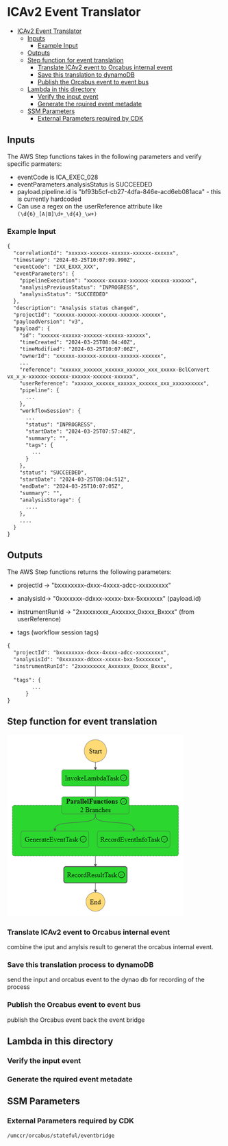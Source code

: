 # ICAv2 Event Translator

<!-- TOC -->
* [ICAv2 Event Translator](#ICAv2-Event-Translator)
  * [Inputs](#inputs)
    * [Example Input](#example-input)
  * [Outputs](#outputs)
  * [Step function for event translation](#Step-function-for-event-translation)
    * [Translate ICAv2 event to Orcabus internal event](#Translate-ICAv2-event-to-Orcabus-internal-event)
    * [Save this translation to dynamoDB](#Save-this-translation-to-dynamoDB)
    * [Publish the Orcabus event to event bus](#Publish-the-Orcabus-event-to-event-bus)
  * [Lambda in this directory](#lambda-in-this-directory)
    * [Verify the input event](#Verify-the-input-event)
    * [Generate the rquired event metadate](#Generate-the-rquired-event-metadate)
  * [SSM Parameters](#ssm-parameters)
    * [External Parameters required by CDK](#external-parameters-required-by-cdk)
<!-- TOC -->


## Inputs

The AWS Step functions takes in the following parameters and verify specific parmaters:

* eventCode is ICA_EXEC_028
* eventParameters.analysisStatus is SUCCEEDED
* payload.pipeline.id is "bf93b5cf-cb27-4dfa-846e-acd6eb081aca" - this is currently hardcoded
* Can use a regex on the userReference attribute like `(\d{6}_[A|B]\d+_\d{4}_\w+)`

### Example Input

```json5
{
  "correlationId": "xxxxxx-xxxxxx-xxxxxx-xxxxxx-xxxxxx",
  "timestamp": "2024-03-25T10:07:09.990Z",
  "eventCode": "IXX_EXXX_XXX",
  "eventParameters": {
    "pipelineExecution": "xxxxxx-xxxxxx-xxxxxx-xxxxxx-xxxxxx",
    "analysisPreviousStatus": "INPROGRESS",
    "analysisStatus": "SUCCEEDED"
  },
  "description": "Analysis status changed",
  "projectId": "xxxxxx-xxxxxx-xxxxxx-xxxxxx-xxxxxx",
  "payloadVersion": "v3",
  "payload": {
    "id": "xxxxxx-xxxxxx-xxxxxx-xxxxxx-xxxxxx",
    "timeCreated": "2024-03-25T08:04:40Z",
    "timeModified": "2024-03-25T10:07:06Z",
    "ownerId": "xxxxxx-xxxxxx-xxxxxx-xxxxxx-xxxxxx",
    ...
    "reference": "xxxxxx_xxxxxx_xxxxxx_xxxxxx_xxx_xxxxx-BclConvert vx_x_x-xxxxxx-xxxxxx-xxxxxx-xxxxxx-xxxxxx",
    "userReference": "xxxxxx_xxxxxx_xxxxxx_xxxxxx_xxx_xxxxxxxxxx",
    "pipeline": {
      ...
    },
    "workflowSession": {
      ...
      "status": "INPROGRESS",
      "startDate": "2024-03-25T07:57:48Z",
      "summary": "",
      "tags": {
        ...
      }
    },
    "status": "SUCCEEDED",
    "startDate": "2024-03-25T08:04:51Z",
    "endDate": "2024-03-25T10:07:05Z",
    "summary": "",
    "analysisStorage": {
      ....
    },
    ....
  }
}
```

## Outputs

The AWS Step functions returns the following parameters:

* projectId ->  "bxxxxxxxx-dxxx-4xxxx-adcc-xxxxxxxxx"
* analysisId->  "0xxxxxxx-ddxxx-xxxxx-bxx-5xxxxxxx" (payload.id)
* instrumentRunId -> "2xxxxxxxxx_Axxxxxx_0xxxx_Bxxxx" (from userReference)

* tags (workflow session tags)
```json5
{
  "projectId": "bxxxxxxxx-dxxx-4xxxx-adcc-xxxxxxxxx",
  "analysisId": "0xxxxxxx-ddxxx-xxxxx-bxx-5xxxxxxx",
  "instrumentRunId": "2xxxxxxxxx_Axxxxxx_0xxxx_Bxxxx",
  
  "tags": {
        ...
      }
}
```

## Step function for event translation

![stepfunctions_graph](./images/stepfunctions_graph.png "stepfunctions_graph")
### Translate ICAv2 event to Orcabus internal event
combine the iput and anylsis result to generat the orcabus internal event.

### Save this translation process to dynamoDB
send the input and orcabus event to the dynao db for recording of the process

### Publish the Orcabus event to event bus
publish the Orcabus event back the event bridge


## Lambda in this directory

### Verify the input event

### Generate the rquired event metadate

## SSM Parameters 

### External Parameters required by CDK

```
/umccr/orcabus/stateful/eventbridge
```